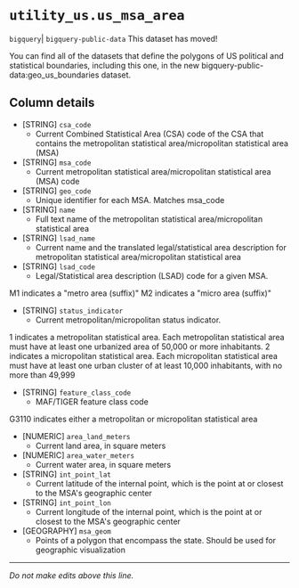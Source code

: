 # `utility_us.us_msa_area`
`bigquery`| `bigquery-public-data`
This dataset has moved!

You can find all of the datasets that define the polygons of US political and statistical boundaries, including this one, in the new bigquery-public-data:geo_us_boundaries dataset.

## Column details
* [STRING]    `csa_code`
  - Current Combined Statistical Area (CSA) code of the CSA that contains the metropolitan statistical area/micropolitan statistical area (MSA)
* [STRING]    `msa_code`
  - Current metropolitan statistical area/micropolitan
statistical area (MSA) code
* [STRING]    `geo_code`
  - Unique identifier for each MSA. Matches msa_code
* [STRING]    `name`
  - Full text name of the metropolitan statistical area/micropolitan statistical area
* [STRING]    `lsad_name`
  - Current name and the translated legal/statistical area description for metropolitan statistical area/micropolitan statistical area
* [STRING]    `lsad_code`
  - Legal/Statistical area description (LSAD) code for a given MSA.

M1 indicates a "metro area (suffix)"
M2 indicates a "micro area (suffix)"
* [STRING]    `status_indicator`
  - Current metropolitan/micropolitan status indicator. 

1 indicates a metropolitan statistical area. Each metropolitan statistical area must have at least one urbanized area of 50,000 or more inhabitants.
2 indicates a micropolitan statistical area. Each micropolitan statistical area must have at least one urban cluster of at least 10,000 inhabitants, with no more than 49,999
* [STRING]    `feature_class_code`
  - MAF/TIGER feature class code 

G3110 indicates either a metropolitan or micropolitan statistical area
* [NUMERIC]   `area_land_meters`
  - Current land area, in square meters
* [NUMERIC]   `area_water_meters`
  - Current water area, in square meters
* [STRING]    `int_point_lat`
  - Current latitude of the internal point, which is the point at or closest to the MSA's geographic center
* [STRING]    `int_point_lon`
  - Current longitude of the internal point, which is the point at or closest to the MSA's geographic center
* [GEOGRAPHY] `msa_geom`
  - Points of a polygon that encompass the state. Should be used for geographic visualization

-------------------------------------------------------------------------------
*Do not make edits above this line.*
